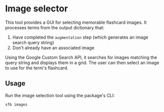 # Image selector

This tool provides a GUI for selecting memorable flashcard images. It processes terms from the output dictionary that:
1. Have completed the `augmentation` step (which generates an image search query string)
2. Don't already have an associated image

Using the Google Custom Search API, it searches for images matching the query string and displays them in a grid. The user can then select an image to use for the term's flashcard.

## Usage

Run the image selection tool using the package's CLI:
```bash
sfb images
```